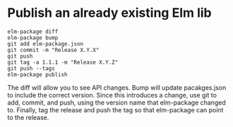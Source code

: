 # Publish an already existing Elm lib

```shell
elm-package diff
elm-package bump
git add elm-package.json
git commit -m "Release X.Y.X"
git push
git tag -a 1.1.1 -m "Release X.Y.Z"
git push --tags
elm-package publish
```

The diff will allow you to see API changes. Bump will update pacakges.json
to include the correct version. Since this introduces a change, use git
to add, commit, and push, using the version name that elm-package changed
to. Finally, tag the release and push the tag so that elm-package can
point to the release.
